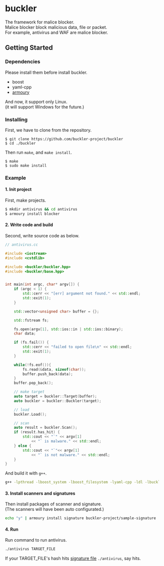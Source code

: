 # buckler

The framework for malice blocker.  
Malice blocker block malicious data, file or packet.  
For example, antivirus and WAF are malice blocker.  

## Getting Started

### Dependencies
Please install them before install buckler.

* boost
* yaml-cpp
* [armoury](https://github.com/buckler-project/armoury)

And now, it support only Linux.  
(it will support Windows for the future.)

### Installing

First, we have to clone from the repository.

```shell
$ git clone https://github.com/buckler-project/buckler
$ cd ./buckler
```

Then run `make`, and `make install`.

```shell
$ make
$ sudo make install
```

### Example

#### 1. Init project
First, make projects.

```sh
$ mkdir antivirus && cd antivirus
$ armoury install blocker
```


#### 2. Write code and build
Second, write source code as below.

```cpp
// antivirus.cc

#include <iostream>
#include <cstdlib>

#include <buckler/buckler.hpp>
#include <buckler/base.hpp>


int main(int argc, char* argv[]) {
    if (argc < 1) {
        std::cerr << "[err] argument not found." << std::endl;
        std::exit(1);
    }

    std::vector<unsigned char> buffer = {};

    std::fstream fs;

    fs.open(argv[1], std::ios::in | std::ios::binary);
    char data;

    if (fs.fail()) {
        std::cerr << "failed to open file\n" << std::endl;
        std::exit(1);
    }

    while(!fs.eof()){
        fs.read(&data, sizeof(char));
        buffer.push_back(data);
    }
    buffer.pop_back();

    // make target
    auto target = buckler::Target(buffer);
    auto buckler = buckler::Buckler(target);

    // load
    buckler.Load();

    // scan
    auto result = buckler.Scan();
    if (result.has_hit) {
        std::cout << "`" << argv[1]
            << "` is malware." << std::endl;
    } else {
        std::cout << "`"<< argv[1]
            << "` is not malware." << std::endl;
    }
}
```

And build it with `g++`.
```sh
g++ -lpthread -lboost_system -lboost_filesystem -lyaml-cpp -ldl -lbuckler -g -Wall -std=c++17 -fPIC ./antivirus.cc -o ./antivirus 
```

#### 3. Install scanners and signatures
Then install packages of scanner and signature.  
(The scanners will have been auto configurated.)

```sh
echo "y" | armoury install signature buckler-project/sample-signature
```

#### 4. Run
Run command to run antivirus.

```sh
./antivirus TARGET_FILE
```

If your TARGET_FILE's hash hits [signature file](`https://github.com/buckler-project/sample-signature/blob/master/data/md5.line`) `./antivirus`, say hits.
